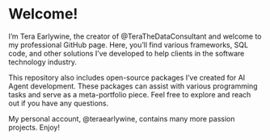 # Welcome! 

I’m Tera Earlywine, the creator of @TeraTheDataConsultant and welcome to my professional GitHub page. Here, you’ll find various frameworks, SQL code, and other solutions I’ve developed to help clients in the software technology industry.

This repository also includes open-source packages I’ve created for AI Agent development. These packages can assist with various programming tasks and serve as a meta-portfolio piece. Feel free to explore and reach out if you have any questions.

My personal account, @teraearlywine, contains many more passion projects. Enjoy! 
